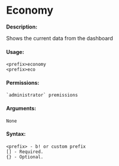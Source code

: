 # Economy

&#x20;**Description:**

Shows the current data from the dashboard

#### Usage:

```
<prefix>economy
<prefix>eco
```

#### Permissions:

```
`administrator` premissions
```

#### Arguments:

```
None
```

#### Syntax:

```
<prefix> - b! or custom prefix
[] - Required.
{} - Optional.
```

